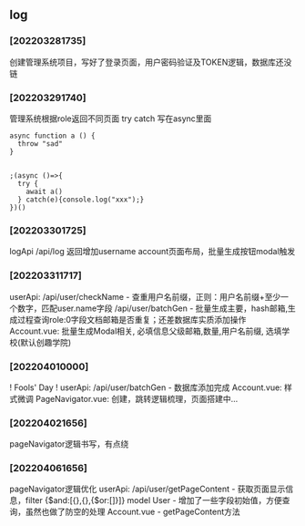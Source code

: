 ## log
### [202203281735] 
创建管理系统项目，写好了登录页面，用户密码验证及TOKEN逻辑，数据库还没链
### [202203291740] 
管理系统根据role返回不同页面
try catch 写在async里面
```
async function a () {
  throw "sad"
}


;(async ()=>{
  try {
    await a()
  } catch(e){console.log("xxx");}
})()
```
### [202203301725]
logApi /api/log 返回增加username
account页面布局，批量生成按钮modal触发
### [202203311717]
userApi: 
/api/user/checkName - 查重用户名前缀，正则：用户名前缀+至少一个数字，匹配user.name字段
/api/user/batchGen - 批量生成主要，hash邮箱,生成过程查询role:0字段文档邮箱是否重复；还差数据库实质添加操作
Account.vue:
批量生成Modal相关, 必填信息父级邮箱,数量,用户名前缀, 选填学校(默认创趣学院)
### [202204010000]
! Fools' Day !
userApi:
/api/user/batchGen - 数据库添加完成
Account.vue:
样式微调
PageNavigator.vue:
创建，跳转逻辑梳理，页面搭建中...
### [202204021656] 
pageNavigator逻辑书写，有点绕
### [202204061656]
pageNavigator逻辑优化
userApi:
/api/user/getPageContent - 获取页面显示信息，filter {$and:[{},{},{$or:[]}]}
model User - 增加了一些字段初始值，方便查询，虽然也做了防空的处理
Account.vue - getPageContent方法
